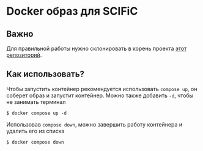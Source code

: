 # Docker образ для SCIFiC

## Важно
Для правильной работы нужно склонировать в корень проекта 
[этот репозиторий](https://github.com/scific-conference/scific).

## Как использовать?

Чтобы запустить контейнер рекомендуется использовать `compose up`, 
он соберет образ и запустит контейнер.
Можно также добавить `-d`, чтобы не занимать терминал

```console
$ docker compose up -d
```

Использовав `compose down`, можно завершить работу контейнера 
и удалить его из списка 

```console
$ docker compose down
```
